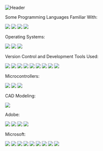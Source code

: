 ![Header](https://user-images.githubusercontent.com/87651777/219966905-7bc1e0b1-751d-42ee-9806-68f8b34bb062.png)


<!--
**tweger1999/tweger1999** is a ✨ _special_ ✨ repository because its `README.md` (this file) appears on your GitHub profile.

Here are some ideas to get you started:

- 🔭 I’m currently working on ...
- 🌱 I’m currently learning ...
- 👯 I’m looking to collaborate on ...
- 🤔 I’m looking for help with ...
- 💬 Ask me about ...
- 📫 How to reach me: ...
- ⚡ Fun fact: ...
-->

Some Programming Languages Familiar With:

<img src="https://img.shields.io/badge/C-A8B9CC?logo=C&logoColor=FFFFFF&style=ShieldStyle" />     <img src="https://img.shields.io/badge/C++-00599C?logo=cplusplus&logoColor=FFFFFF&style=ShieldStyle" />     <img src="https://img.shields.io/badge/HTML5-E34F26?logo=HTML5&logoColor=FFFFFF&style=ShieldStyle" />     <img src="https://img.shields.io/badge/Python-3776AB?logo=Python&logoColor=FFFFFF&style=ShieldStyle" />

Operating Systems:

<img src="https://img.shields.io/badge/Windows-0078D6?logo=Windows&logoColor=FFFFFF&style=ShieldStyle" />         <img src="https://img.shields.io/badge/Linux-FCC624?logo=Linux&logoColor=FFFFFF&style=ShieldStyle" />         <img src="https://img.shields.io/badge/MacOS-000000?logo=MacOS&logoColor=FFFFFF&style=ShieldStyle" />

Version Control and Development Tools Used:

<img src="https://img.shields.io/badge/GitHub-181717?logo=GitHub&logoColor=FFFFFF&style=ShieldStyle" />     <img src="https://img.shields.io/badge/Google Colab-F9AB00?logo=Google-Colab&logoColor=FFFFFF&style=ShieldStyle" />     <img src="https://img.shields.io/badge/Visual Studio Code-007ACC?logo=Visual-Studio-Code&logoColor=FFFFFF&style=ShieldStyle" />     <img src="https://img.shields.io/badge/Visual Studio-5C2D91?logo=Visual-Studio&logoColor=FFFFFF&style=ShieldStyle" />     <img src="https://img.shields.io/badge/PyCharm-000000?logo=PyCharm&logoColor=FFFFFF&style=ShieldStyle" />     <img src="https://img.shields.io/badge/Kaggle-20BEFF?logo=Kaggle&logoColor=FFFFFF&style=ShieldStyle" />     <img src="https://img.shields.io/badge/Anaconda-44A833?logo=Anaconda&logoColor=FFFFFF&style=ShieldStyle" />     <img src="https://img.shields.io/badge/MySQL-4479A1?logo=MySQL&logoColor=FFFFFF&style=ShieldStyle" />     <img src="https://img.shields.io/badge/Microsoft SQL-CC2927?logo=Microsoft-SQL-Server&logoColor=FFFFFF&style=ShieldStyle" />

Microcontrollers:

<img src="https://img.shields.io/badge/Adafruit-000000?logo=Adafruit&logoColor=FFFFFF&style=ShieldStyle" />     <img src="https://img.shields.io/badge/Arduino-00979D?logo=Arduino&logoColor=FFFFFF&style=ShieldStyle" />     <img src="https://img.shields.io/badge/Raspberry Pi-A22846?logo=Raspberry-Pi&logoColor=FFFFFF&style=ShieldStyle" />

CAD Modeling:

<img src="https://img.shields.io/badge/Autodesk-0696D7?logo=Autodesk&logoColor=FFFFFF&style=ShieldStyle" />

Adobe:

<img src="https://img.shields.io/badge/Adobe Creative Cloud-DA1F26?logo=Adobe-Creative-Cloud&logoColor=FFFFFF&style=ShieldStyle" />     <img src="https://img.shields.io/badge/Adobe Ilustrator-FF9A00?logo=Adobe-Illustrator&logoColor=FFFFFF&style=ShieldStyle" />      <img src="https://img.shields.io/badge/Adobe Lightroom-31A8FF?logo=Adobe-Lightroom&logoColor=FFFFFF&style=ShieldStyle" />     <img src="https://img.shields.io/badge/Adobe Photoshop-31A8FF?logo=Adobe-Photoshop&logoColor=FFFFFF&style=ShieldStyle" />

Microsoft:

<img src="https://img.shields.io/badge/Microsoft Excel-217346?logo=Microsoft-Excel&logoColor=FFFFFF&style=ShieldStyle" />     <img src="https://img.shields.io/badge/Microsoft Office-D83B01?logo=Microsoft-Office&logoColor=FFFFFF&style=ShieldStyle" />     <img src="https://img.shields.io/badge/Microsoft OneDrive-0078D4?logo=Microsoft-OneDrive&logoColor=FFFFFF&style=ShieldStyle" />     <img src="https://img.shields.io/badge/Microsoft OneNote-7719AA?logo=Microsoft-OneNote&logoColor=FFFFFF&style=ShieldStyle" />     <img src="https://img.shields.io/badge/Microsoft Outlook-0078D4?logo=Microsoft-Outlook&logoColor=FFFFFF&style=ShieldStyle" />     <img src="https://img.shields.io/badge/Microsoft Powerpoint-B7472A?logo=Microsoft-Powerpoint&logoColor=FFFFFF&style=ShieldStyle" />     <img src="https://img.shields.io/badge/Microsoft Sharepoint-0078D4?logo=Microsoft-Sharepoint&logoColor=FFFFFF&style=ShieldStyle" />     <img src="https://img.shields.io/badge/Microsoft Teams-6264A7?logo=Microsoft-Teams&logoColor=FFFFFF&style=ShieldStyle" />     <img src="https://img.shields.io/badge/Microsoft Word-2B579A?logo=Microsoft-Word&logoColor=FFFFFF&style=ShieldStyle" />



